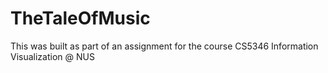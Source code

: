 # TheTaleOfMusic
 This was built as part of an assignment for the course CS5346 Information Visualization @ NUS
